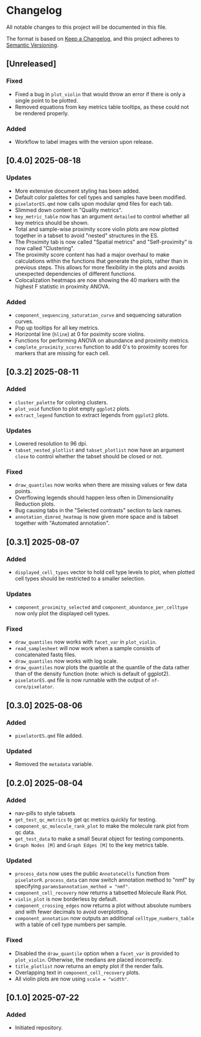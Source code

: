 # Changelog

All notable changes to this project will be documented in this file.

The format is based on [Keep a Changelog](https://keepachangelog.com/en/1.0.0/),
and this project adheres to [Semantic Versioning](https://semver.org/spec/v2.0.0.html).

## [Unreleased]

### Fixed
- Fixed a bug in `plot_violin` that would throw an error if there is only a single point to be plotted. 
- Removed equations from key metrics table tooltips, as these could not be rendered properly.

### Added
- Workflow to label images with the version upon release. 

## [0.4.0] 2025-08-18

### Updates
- More extensive document styling has been added.
- Default color palettes for cell types and samples have been modified.
- `pixelatorES.qmd` now calls upon modular qmd files for each tab.
- Slimmed down content in "Quality metrics".
- `key_metric_table` now has an argument `detailed` to control whether all key metrics should be shown. 
- Total and sample-wise proximity score violin plots are now plotted together in a tabset to avoid "nested" structures in the ES. 
- The Proximity tab is now called "Spatial metrics" and "Self-proximity" is now called "Clustering".
- The proximity score content has had a major overhaul to make calculations within the functions that generate the plots, rather than in previous steps. This allows for more flexibility in the plots and avoids unexpected dependencies of different functions.
- Colocalization heatmaps are now showing the 40 markers with the highest F statistic in proximity ANOVA. 

### Added
- `component_sequencing_saturation_curve` and sequencing saturation curves.
- Pop up tooltips for all key metrics.
- Horizontal line (`hline`) at 0 for poximity score violins.
- Functions for performing ANOVA on abundance and proximity metrics. 
- `complete_proximity_scores` function to add 0's to proximity scores for markers that are missing for each cell.

## [0.3.2] 2025-08-11

### Added
- `cluster_palette` for coloring clusters.
- `plot_void` function to plot empty `ggplot2` plots.
- `extract_legend` function to extract legends from `ggplot2` plots.

### Updates
- Lowered resolution to 96 dpi.
- `tabset_nested_plotlist` and `tabset_plotlist` now have an argument `close` to control whether the tabset should be closed or not.

### Fixed
- `draw_quantiles` now works when there are missing values or few data points.
- Overflowing legends should happen less often in Dimensionality Reduction plots.
- Bug causing tabs in the "Selected contrasts" section to lack names.
- `annotation_dimred_heatmap` is now given more space and is tabset together with "Automated annotation".

## [0.3.1] 2025-08-07

### Added
- `displayed_cell_types` vector to hold cell type levels to plot, when plotted cell types should be restricted to a smaller selection.

### Updates
- `component_proximity_selected` and `component_abundance_per_celltype` now only plot the displayed cell types.

### Fixed
- `draw_quantiles` now works with `facet_var` in `plot_violin`.
- `read_samplesheet` will now work when a sample consists of concatenated fastq files.
- `draw_quantiles` now works with log scale.
- `draw_quantiles` now plots the quantile at the quantile of the data rather than of the density function (note: which is default of ggplot2).
- `pixelatorES.qmd` file is now runnable with the output of `nf-core/pixelator`.

## [0.3.0] 2025-08-06

### Added
- `pixelatorES.qmd` file added.

### Updated
- Removed the `metadata` variable.

## [0.2.0] 2025-08-04

### Added
- nav-pills to style tabsets
- `get_test_qc_metrics` to get qc metrics quickly for testing.
- `component_qc_molecule_rank_plot` to make the molecule rank plot from qc data.
- `get_test_data` to make a small Seurat object for testing components.
- `Graph Nodes [M]` and `Graph Edges [M]` to the key metrics table.

### Updated
- `process_data` now uses the public `AnnotateCells` function from `pixelatorR`. `process_data` can now switch annotation method to "nmf" by specifying `params$annotation_method = "nmf"`.
- `component_cell_recovery` now returns a tabsetted Molecule Rank Plot.
- `violin_plot` is now borderless by default.
- `component_crossing_edges` now returns a plot without absolute numbers and with fewer decimals to avoid overplotting.
- `component_annotation` now outputs an additional `celltype_numbers_table` with a table of cell type numbers per sample.

### Fixed
- Disabled the `draw_quantile` option when a `facet_var` is provided to `plot_violin`. Otherwise, the medians are placed incorrectly.
- `title_plotlist` now returns an empty plot if the render fails.
- Overlapping text in `component_cell_recovery` plots.
- All violin plots are now using `scale = "width"`.

## [0.1.0] 2025-07-22

### Added
- Initiated repository.

